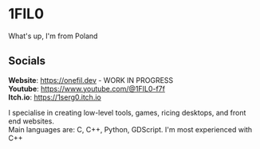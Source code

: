 # 1FIL0
What's up, I'm from Poland

## Socials
**Website**: https://onefil.dev - WORK IN PROGRESS  
**Youtube**: https://www.youtube.com/@1FIL0-f7f  
**Itch.io**: https://1serg0.itch.io

I specialise in creating low-level tools, games, ricing desktops, and front end websites.  
Main languages are: C, C++, Python, GDScript. I'm most experienced with C++

